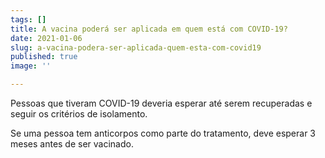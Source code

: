 ```yaml
---
tags: []
title: A vacina poderá ser aplicada em quem está com COVID-19?
date: 2021-01-06
slug: a-vacina-podera-ser-aplicada-quem-esta-com-covid19
published: true
image: ''

---
```

Pessoas que tiveram COVID-19 deveria esperar até serem recuperadas e seguir os critérios de isolamento.

Se uma pessoa tem anticorpos como parte do tratamento, deve esperar 3 meses antes de ser vacinado.